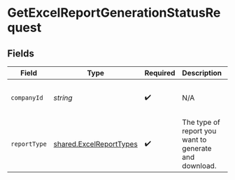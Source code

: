 # GetExcelReportGenerationStatusRequest


## Fields

| Field                                                              | Type                                                               | Required                                                           | Description                                                        | Example                                                            |
| ------------------------------------------------------------------ | ------------------------------------------------------------------ | ------------------------------------------------------------------ | ------------------------------------------------------------------ | ------------------------------------------------------------------ |
| `companyId`                                                        | *string*                                                           | :heavy_check_mark:                                                 | N/A                                                                | 8a210b68-6988-11ed-a1eb-0242ac120002                               |
| `reportType`                                                       | [shared.ExcelReportTypes](../../models/shared/excelreporttypes.md) | :heavy_check_mark:                                                 | The type of report you want to generate and download.              |                                                                    |